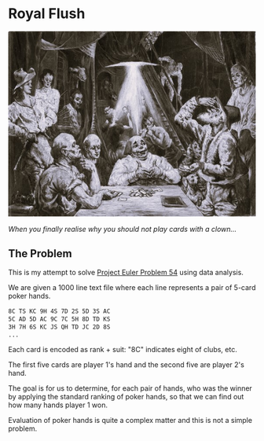 # Royal Flush

![Kartenspielende Zirkusleute (Circus people playing cards), Gert Heinrich Wollheim](./Images/Kartenspielende%20Zirkusleute%20-%20Gert%20Heinrich%20Wollheim%20.jpeg)

_When you finally realise why you should not play cards with a clown..._

## The Problem

This is my attempt to solve [Project Euler Problem 54](https://projecteuler.net/problem=54) using data analysis.

We are given a 1000 line text file where each line represents a pair of 5-card poker hands.

``` text
8C TS KC 9H 4S 7D 2S 5D 3S AC
5C AD 5D AC 9C 7C 5H 8D TD KS
3H 7H 6S KC JS QH TD JC 2D 8S
...
```

Each card is encoded as rank + suit: "8C" indicates eight of clubs, etc.

The first five cards are player 1's hand and the second five are player 2's hand.

The goal is for us to determine, for each pair of hands, who was the winner by applying the standard ranking of poker hands, so that we can find out how many hands player 1 won.

Evaluation of poker hands is quite a complex matter and this is not a simple problem.
